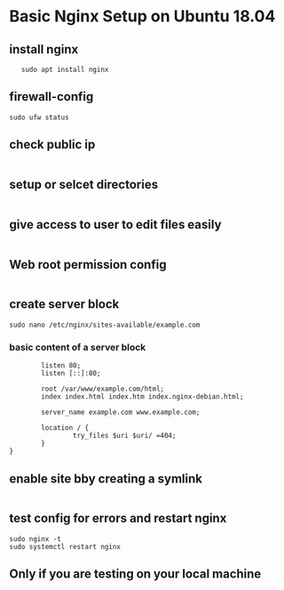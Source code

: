 # Basic Nginx Setup on Ubuntu 18.04 #

## install nginx ##

```sudo apt update
   sudo apt install nginx
```

## firewall-config ##

```sudo ufw allow 'Nginx HTTP'
sudo ufw status
```

## check public ip ##

```ip addr show eth0 | grep inet | awk '{ print $2; }' | sed 's/\/.*$//'
```

## setup or selcet directories ##

```sudo mkdir -p /var/www/example.com/html
```

## give access to user to edit files easily ##

```sudo chown -R $USER:$USER /var/www/example.com/html
```

## Web root permission config ##

```sudo chmod -R 755 /var/www
```

## create server block ##

```sudo cp /etc/nginx/sites-available/default /etc/nginx/sites-available/example.com
sudo nano /etc/nginx/sites-available/example.com
```

### basic content of a server block ###

```server {
        listen 80;
        listen [::]:80;

        root /var/www/example.com/html;
        index index.html index.htm index.nginx-debian.html;

        server_name example.com www.example.com;

        location / {
                try_files $uri $uri/ =404;
        }
}
```

## enable site bby creating a symlink ##

```sudo ln -s /etc/nginx/sites-available/example.com /etc/nginx/sites-enabled/
```

## test config for errors and restart nginx ##

```console
sudo nginx -t
sudo systemctl restart nginx
```

## Only if you are testing on your local machine ##

```sudo nano /etc/hosts
```

```127.0.0.1 example.com www.example.com
```